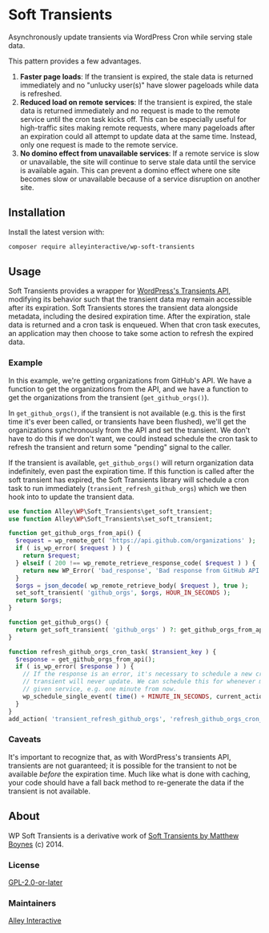# Soft Transients

Asynchronously update transients via WordPress Cron while serving stale data.

This pattern provides a few advantages.

1. **Faster page loads**: If the transient is expired, the stale data is returned immediately and no "unlucky user(s)" have slower pageloads while data is refreshed.
2. **Reduced load on remote services**: If the transient is expired, the stale data is returned immediately and no request is made to the remote service until the cron task kicks off. This can be especially useful for high-traffic sites making remote requests, where many pageloads after an expiration could all attempt to update data at the same time. Instead, only one request is made to the remote service.
3. **No domino effect from unavailable services**: If a remote service is slow or unavailable, the site will continue to serve stale data until the service is available again. This can prevent a domino effect where one site becomes slow or unavailable because of a service disruption on another site.

## Installation

Install the latest version with:

```bash
composer require alleyinteractive/wp-soft-transients
```

## Usage

Soft Transients provides a wrapper for [WordPress's Transients API](https://developer.wordpress.org/apis/transients/), modifying its behavior such that the transient data may remain accessible after its expiration. Soft Transients stores the transient data alongside metadata, including the desired expiration time. After the expiration, stale data is returned and a cron task is enqueued. When that cron task executes, an application may then choose to take some action to refresh the expired data.

### Example

In this example, we're getting organizations from GitHub's API. We have a function to get the organizations from the API, and we have a function to get the organizations from the transient (`get_github_orgs()`).

In `get_github_orgs()`, if the transient is not available (e.g. this is the first time it's ever been called, or transients have been flushed), we'll get the organizations synchronously from the API and set the transient. We don't have to do this if we don't want, we could instead schedule the cron task to refresh the transient and return some "pending" signal to the caller.

If the transient is available, `get_github_orgs()` will return organization data indefinitely, even past the expiration time. If this function is called after the soft transient has expired, the Soft Transients library will schedule a cron task to run immediately (`transient_refresh_github_orgs`) which we then hook into to update the transient data.

```php
use function Alley\WP\Soft_Transients\get_soft_transient;
use function Alley\WP\Soft_Transients\set_soft_transient;

function get_github_orgs_from_api() {
  $request = wp_remote_get( 'https://api.github.com/organizations' );
  if ( is_wp_error( $request ) ) {
    return $request;
  } elseif ( 200 !== wp_remote_retrieve_response_code( $request ) ) {
    return new WP_Error( 'bad_response', 'Bad response from GitHub API', $request );
  }
  $orgs = json_decode( wp_remote_retrieve_body( $request ), true );
  set_soft_transient( 'github_orgs', $orgs, HOUR_IN_SECONDS );
  return $orgs;
}

function get_github_orgs() {
  return get_soft_transient( 'github_orgs' ) ?: get_github_orgs_from_api();
}

function refresh_github_orgs_cron_task( $transient_key ) {
  $response = get_github_orgs_from_api();
  if ( is_wp_error( $response ) ) {
    // If the response is an error, it's necessary to schedule a new cron event or else the
    // transient will never update. We can schedule this for whenever makes sense for the
    // given service, e.g. one minute from now.
    wp_schedule_single_event( time() + MINUTE_IN_SECONDS, current_action(), [ $transient_key ] );
  }
}
add_action( 'transient_refresh_github_orgs', 'refresh_github_orgs_cron_task' );
```

### Caveats

It's important to recognize that, as with WordPress's transients API, transients are not guaranteed; it is possible for the transient to not be available _before_ the expiration time. Much like what is done with caching, your code should have a fall back method to re-generate the data if the transient is not available.

## About

WP Soft Transients is a derivative work of [Soft Transients by Matthew Boynes](https://github.com/mboynes/soft-transients) (c) 2014.

### License

[GPL-2.0-or-later](https://github.com/alleyinteractive/wp-soft-transients/blob/main/LICENSE)

### Maintainers

[Alley Interactive](https://github.com/alleyinteractive)
